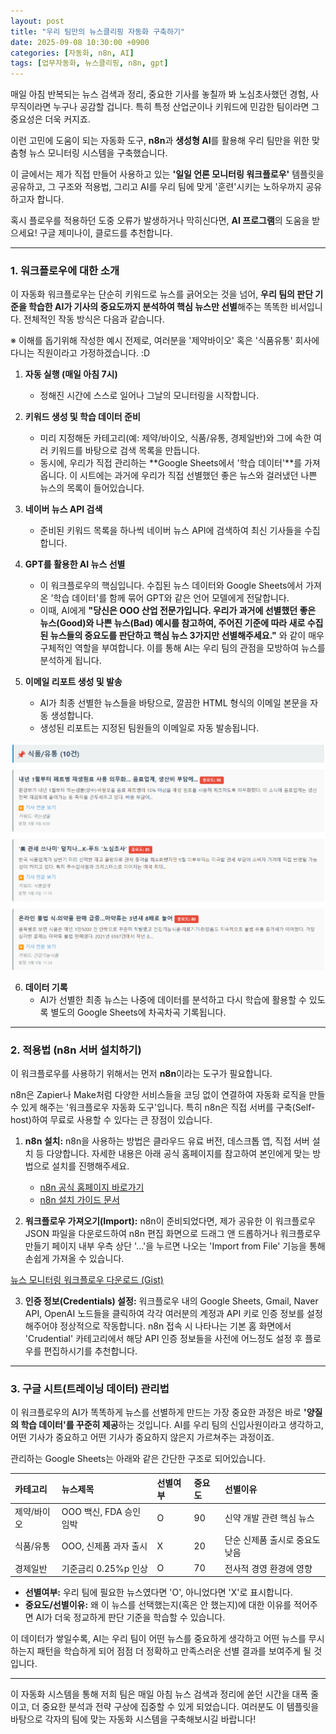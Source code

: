 ```yaml
---
layout: post
title: "우리 팀만의 뉴스클리핑 자동화 구축하기"
date: 2025-09-08 10:30:00 +0900
categories: [자동화, n8n, AI]
tags: [업무자동화, 뉴스클리핑, n8n, gpt]
---
```


매일 아침 반복되는 뉴스 검색과 정리, 중요한 기사를 놓칠까 봐 노심초사했던 경험, 사무직이라면 누구나 공감할 겁니다. 특히 특정 산업군이나 키워드에 민감한 팀이라면 그 중요성은 더욱 커지죠.

이런 고민에 도움이 되는 자동화 도구, **n8n**과 **생성형 AI**를 활용해 우리 팀만을 위한 맞춤형 뉴스 모니터링 시스템을 구축했습니다.

이 글에서는 제가 직접 만들어 사용하고 있는 **'일일 언론 모니터링 워크플로우'** 템플릿을 공유하고, 그 구조와 적용법, 그리고 AI를 우리 팀에 맞게 '훈련'시키는 노하우까지 공유하고자 합니다.

혹시 플로우를 적용하던 도중 오류가 발생하거나 막히신다면, **AI 프로그램**의 도움을 받으세요! 구글 제미나이, 클로드를 추천합니다.

---



### 1. 워크플로우에 대한 소개

이 자동화 워크플로우는 단순히 키워드로 뉴스를 긁어오는 것을 넘어, **우리 팀의 판단 기준을 학습한 AI가 기사의 중요도까지 분석하여 핵심 뉴스만 선별**해주는 똑똑한 비서입니다. 전체적인 작동 방식은 다음과 같습니다.

※ 이해를 돕기위해 작성한 예시 전제로, 여러분을 '제약바이오' 혹은 '식품유통' 회사에 다니는 직원이라고 가정하겠습니다. :D



1.  **자동 실행 (매일 아침 7시)**
    * 정해진 시간에 스스로 일어나 그날의 모니터링을 시작합니다.



2.  **키워드 생성 및 학습 데이터 준비**
    * 미리 지정해둔 카테고리(예: 제약/바이오, 식품/유통, 경제일반)와 그에 속한 여러 키워드를 바탕으로 검색 목록을 만듭니다.
    * 동시에, 우리가 직접 관리하는 **Google Sheets에서 '학습 데이터'**를 가져옵니다. 이 시트에는 과거에 우리가 직접 선별했던 좋은 뉴스와 걸러냈던 나쁜 뉴스의 목록이 들어있습니다.



3.  **네이버 뉴스 API 검색**
    * 준비된 키워드 목록을 하나씩 네이버 뉴스 API에 검색하여 최신 기사들을 수집합니다.



4.  **GPT를 활용한 AI 뉴스 선별**
    * 이 워크플로우의 핵심입니다. 수집된 뉴스 데이터와 Google Sheets에서 가져온 '학습 데이터'를 함께 묶어 GPT와 같은 언어 모델에게 전달합니다.
    * 이때, AI에게 **"당신은 OOO 산업 전문가입니다. 우리가 과거에 선별했던 좋은 뉴스(Good)와 나쁜 뉴스(Bad) 예시를 참고하여, 주어진 기준에 따라 새로 수집된 뉴스들의 중요도를 판단하고 핵심 뉴스 3가지만 선별해주세요."** 와 같이 매우 구체적인 역할을 부여합니다. 이를 통해 AI는 우리 팀의 관점을 모방하여 뉴스를 분석하게 됩니다.



5.  **이메일 리포트 생성 및 발송**
    * AI가 최종 선별한 뉴스들을 바탕으로, 깔끔한 HTML 형식의 이메일 본문을 자동 생성합니다.
    * 생성된 리포트는 지정된 팀원들의 이메일로 자동 발송됩니다.

![발송된 뉴스레터 본문 이미지](/assets/img/food-retail-example.png)



6.  **데이터 기록**
    * AI가 선별한 최종 뉴스는 나중에 데이터를 분석하고 다시 학습에 활용할 수 있도록 별도의 Google Sheets에 차곡차곡 기록됩니다.

---



### 2. 적용법 (n8n 서버 설치하기)

이 워크플로우를 사용하기 위해서는 먼저 **n8n**이라는 도구가 필요합니다.

n8n은 Zapier나 Make처럼 다양한 서비스들을 코딩 없이 연결하여 자동화 로직을 만들 수 있게 해주는 '워크플로우 자동화 도구'입니다. 특히 n8n은 직접 서버를 구축(Self-host)하여 무료로 사용할 수 있다는 큰 장점이 있습니다.



1.  **n8n 설치:** n8n을 사용하는 방법은 클라우드 유료 버전, 데스크톱 앱, 직접 서버 설치 등 다양합니다. 자세한 내용은 아래 공식 홈페이지를 참고하여 본인에게 맞는 방법으로 설치를 진행해주세요.
    * [n8n 공식 홈페이지 바로가기](https://n8n.io/)
    * [n8n 설치 가이드 문서](https://docs.n8n.io/hosting/)



2.  **워크플로우 가져오기(Import):** n8n이 준비되었다면, 제가 공유한 이 워크플로우 JSON 파일을 다운로드하여 n8n 편집 화면으로 드래그 앤 드롭하거나 워크플로우 만들기 페이지 내부 우측 상단 '...'을 누르면 나오는 'Import from File' 기능을 통해 손쉽게 가져올 수 있습니다.

[뉴스 모니터링 워크플로우 다운로드 (Gist)](https://gist.github.com/8247826e06c901461bb4a4feca5c5551.git)



3.  **인증 정보(Credentials) 설정:** 워크플로우 내의 Google Sheets, Gmail, Naver API, OpenAI 노드들을 클릭하여 각각 여러분의 계정과 API 키로 인증 정보를 설정해주어야 정상적으로 작동합니다. n8n 접속 시 나타나는 기본 홈 화면에서 'Crudential' 카테고리에서 해당 API 인증 정보들을 사전에 어느정도 설정 후 플로우를 편집하시기를 추천합니다.



---

### 3. 구글 시트(트레이닝 데이터) 관리법

이 워크플로우의 AI가 똑똑하게 뉴스를 선별하게 만드는 가장 중요한 과정은 바로 **'양질의 학습 데이터'를 꾸준히 제공**하는 것입니다. AI를 우리 팀의 신입사원이라고 생각하고, 어떤 기사가 중요하고 어떤 기사가 중요하지 않은지 가르쳐주는 과정이죠.

관리하는 Google Sheets는 아래와 같은 간단한 구조로 되어있습니다.

| 카테고리 | 뉴스제목 | 선별여부 | 중요도 | 선별이유 |
| :--- | :--- | :--- | :--- | :--- |
| 제약/바이오 | OOO 백신, FDA 승인 임박 | O | 90 | 신약 개발 관련 핵심 뉴스 |
| 식품/유통 | OOO, 신제품 과자 출시 | X | 20 | 단순 신제품 출시로 중요도 낮음 |
| 경제일반 | 기준금리 0.25%p 인상 | O | 70 | 전사적 경영 환경에 영향 |

* **선별여부:** 우리 팀에 필요한 뉴스였다면 'O', 아니었다면 'X'로 표시합니다.
* **중요도/선별이유:** 왜 이 뉴스를 선택했는지(혹은 안 했는지)에 대한 이유를 적어주면 AI가 더욱 정교하게 판단 기준을 학습할 수 있습니다.

이 데이터가 쌓일수록, AI는 우리 팀이 어떤 뉴스를 중요하게 생각하고 어떤 뉴스를 무시하는지 패턴을 학습하게 되어 점점 더 정확하고 만족스러운 선별 결과를 보여주게 될 것입니다.

---

이 자동화 시스템을 통해 저희 팀은 매일 아침 뉴스 검색과 정리에 쏟던 시간을 대폭 줄이고, 더 중요한 분석과 전략 구상에 집중할 수 있게 되었습니다. 여러분도 이 템플릿을 바탕으로 각자의 팀에 맞는 자동화 시스템을 구축해보시길 바랍니다!